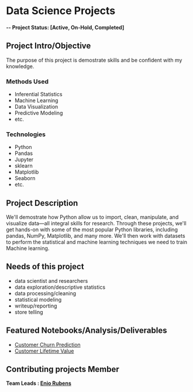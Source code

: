 # Data Science Projects

#### -- Project Status: [Active, On-Hold, Completed]

## Project Intro/Objective
The purpose of this project is demostrate skills and be confident with my knowledge. 

### Methods Used
* Inferential Statistics
* Machine Learning
* Data Visualization
* Predictive Modeling
* etc.

### Technologies
* Python
* Pandas 
* Jupyter
* sklearn
* Matplotlib
* Seaborn
* etc. 

## Project Description
We'll demostrate how Python allow us to import, clean, manipulate, and visualize data—all integral skills for research. Through these projects, we'll get hands-on with some of the most popular Python libraries, including pandas, NumPy, Matplotlib, and many more. We'll then work with datasets to perform the statistical and machine learning techniques we need to train Machine learning. 

## Needs of this project

- data scientist and researchers
- data exploration/descriptive statistics
- data processing/cleaning
- statistical modeling
- writeup/reporting
- store telling


## Featured Notebooks/Analysis/Deliverables
* [Customer Churn Prediction](https://github.com/eniorubens/enioRubens_dataScienceProjects/tree/main/Customer%20Churn%20Prediction)
* [Customer Lifetime Value](https://github.com/eniorubens/enioRubens_dataScienceProjects/tree/main/Customer%20Lifetime%20Value)

## Contributing projects Member

**Team Leads : [Enio Rubens](https://github.com/eniorubens)**
